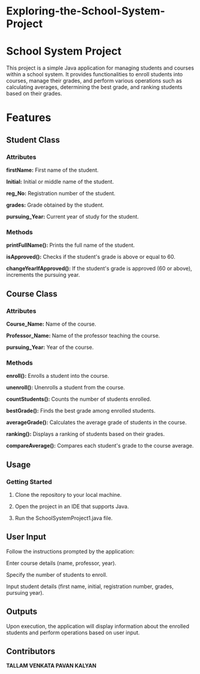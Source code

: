 # Exploring-the-School-System-Project

# School System Project

This project is a simple Java application for managing students and courses within a school system. It provides functionalities to enroll students into courses, manage their grades, and perform various operations such as calculating averages, determining the best grade, and ranking students based on their grades.

# Features

## Student Class

### Attributes

**firstName:** First name of the student.

**Initial:** Initial or middle name of the student.

**reg\_No:** Registration number of the student.

**grades:** Grade obtained by the student.

**pursuing\_Year:** Current year of study for the student.

### Methods

**printFullName():** Prints the full name of the student.

**isApproved():** Checks if the student's grade is above or equal to 60.

**changeYearIfApproved():** If the student's grade is approved (60 or above), increments the pursuing year.

## Course Class

### Attributes

**Course\_Name:** Name of the course.

**Professor\_Name:** Name of the professor teaching the course.

**pursuing\_Year:** Year of the course.

### Methods

**enroll():** Enrolls a student into the course.

**unenroll():** Unenrolls a student from the course.

**countStudents():** Counts the number of students enrolled.

**bestGrade():** Finds the best grade among enrolled students.

**averageGrade():** Calculates the average grade of students in the course.

**ranking():** Displays a ranking of students based on their grades.

**compareAverage():** Compares each student's grade to the course average.

## Usage

### Getting Started

1. Clone the repository to your local machine.

2. Open the project in an IDE that supports Java.

3. Run the SchoolSystemProject1.java file.

## User Input

Follow the instructions prompted by the application:

Enter course details (name, professor, year).

Specify the number of students to enroll.

Input student details (first name, initial, registration number, grades, pursuing year).

## Outputs

Upon execution, the application will display information about the enrolled students and perform operations based on user input.

## Contributors

**TALLAM VENKATA PAVAN KALYAN**
